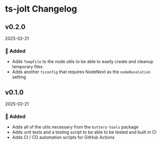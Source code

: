 # ts-jolt Changelog

## v0.2.0

2025-02-21

### 🚀 Added

- Adds `TempFile` to the node utils to be able to easily create and cleanup temporary files
- Adds another `tsconfig` that requires NodeNext as the `nodeResolution` setting

## v0.1.0

2025-02-21

### 🚀 Added

- Adds all of the utils necessary from the `buttery-tools` package
- Adds unit tests and a testing script to be able to be tested and built in CI
- Adds CI / CD automation scripts for GitHub Actions
